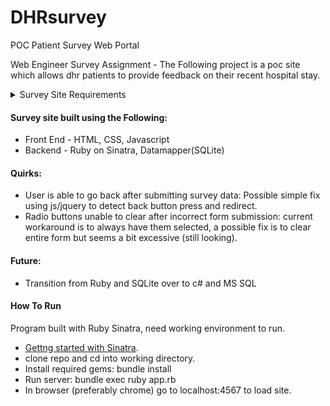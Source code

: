 # DHRsurvey
POC Patient Survey Web Portal

Web Engineer Survey Assignment - The Following project is a poc site which allows dhr patients to provide feedback on their recent hospital stay.

<details><summary>Survey Site Requirements</summary>

> 1.  The web application will consist of 2 pages and should be mobile friendly:
>     
>     A.  Page 1 - Survey Form for Patients that visited hospital
>     
>     B.  Page 2 - A thank you form
>     
> 2.  Survey Form Page Should request for user input on the following
> 
>      A.  Satisfaction Assessment for each category (Response options should be: Unhappy, Neutral, Happy)
>      - Courtesy of staff who admitted you
>     - Room cleanliness
>      - Noise level in and around your room
>      - Quality of food
>      - Friendliness/courtesy of nurses
>      
>      B.  Patient Details
>      - First Name
>      - Last Name
>      - Phone Number (area code and full number)
>        
> 3.  Thank You Page
> 
>      A.  Display “Thank you for providing your feedback”
>      
>      B.  Back button on browser should not allow user to go back to previous survey response
> 4.  Survey Entries
> 
>      A.  User entries should be stored to a database of your choice
>      
>      B.  Data should be stored to a database table, with appropriate storage types
>      - Entry Time (date and time survey was submitted) - datetime
>      - First Name
>      - Last Name
>     - Phone Number
>      - Q1-Q5 Responses
>
> Your web application will be assessed based on overall design, functionality and coding standards. Only allow entries if the survey form is filled out > accurately. DHR Health Color is a Plus*: https://www.pantone.com/color-finder/3272-C. Key elements that will be reviewed:
> 
> 1. User Interface Design
> 2. User Experience
> 3. Mobile friendly layout
> 4. Survey Entry Storage
> 5. Client Side Coding
> 6. Server Side Coding
</details>

#### Survey site built using the Following:
- Front End - HTML, CSS, Javascript
- Backend - Ruby on Sinatra, Datamapper(SQLite)

#### Quirks:
- User is able to go back after submitting survey data: Possible simple fix using js/jquery to detect back button press and redirect.
- Radio buttons unable to clear after incorrect form submission: current workaround is to always have them selected, a possible fix is to clear entire form but seems a bit excessive (still looking).

#### Future:
- Transition from Ruby and SQLite over to c# and MS SQL

#### How To Run
Program built with Ruby Sinatra, need working environment to run.
- [Gettng started with Sinatra](https://www.digitalocean.com/community/tutorials/how-to-install-and-get-started-with-sinatra-on-your-system-or-vps).
- clone repo and cd into working directory.
- Install required gems: bundle install
- Run server: bundle exec ruby app.rb
- In browser (preferably chrome) go to localhost:4567 to load site.
